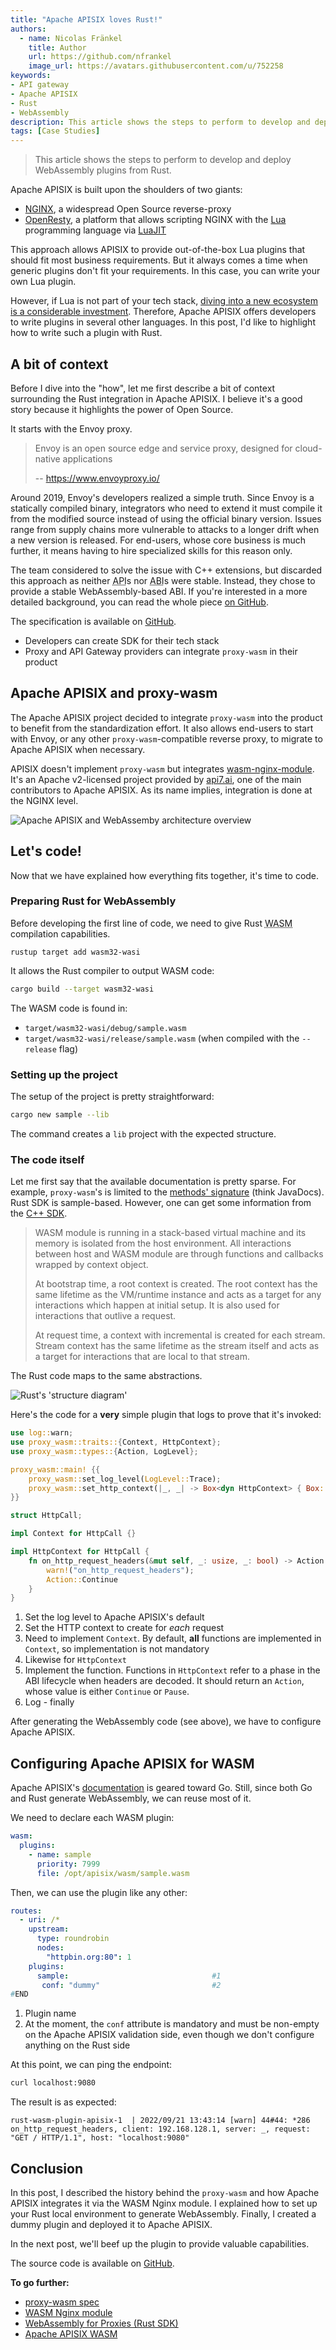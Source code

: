 ```yaml
---
title: "Apache APISIX loves Rust!"
authors:
  - name: Nicolas Fränkel
    title: Author
    url: https://github.com/nfrankel
    image_url: https://avatars.githubusercontent.com/u/752258
keywords: 
- API gateway
- Apache APISIX
- Rust
- WebAssembly
description: This article shows the steps to perform to develop and deploy WebAssembly plugins from Rust.
tags: [Case Studies]
---
```


> This article shows the steps to perform to develop and deploy WebAssembly plugins from Rust.

<!--truncate-->

<head>
    <link rel="canonical" href="https://blog.frankel.ch/rust-apisix/1/" />
</head>

Apache APISIX is built upon the shoulders of two giants:

* [NGINX](https://www.nginx.com/), a widespread Open Source reverse-proxy
* [OpenResty](https://openresty.org/en/), a platform that allows scripting NGINX with the [Lua](https://www.lua.org/) programming language via [LuaJIT](https://luajit.org/)

This approach allows APISIX to provide out-of-the-box Lua plugins that should fit most business requirements. But it always comes a time when generic plugins don't fit your requirements. In this case, you can write your own Lua plugin.

However, if Lua is not part of your tech stack, [diving into a new ecosystem is a considerable investment](https://blog.frankel.ch/on-learning-new-programming-language/). Therefore, Apache APISIX offers developers to write plugins in several other languages. In this post, I'd like to highlight how to write such a plugin with Rust.

## A bit of context

Before I dive into the "how", let me first describe a bit of context surrounding the Rust integration in Apache APISIX. I believe it's a good story because it highlights the power of Open Source.

It starts with the Envoy proxy.

> Envoy is an open source edge and service proxy, designed for cloud-native applications
>
> -- https://www.envoyproxy.io/

Around 2019, Envoy's developers realized a simple truth. Since Envoy is a statically compiled binary, integrators who need to extend it must compile it from the modified source instead of using the official binary version. Issues range from supply chains more vulnerable to attacks to a longer drift when a new version is released. For end-users, whose core business is much further, it means having to hire specialized skills for this reason only.

The team considered to solve the issue with C++ extensions, but discarded this approach as neither <abbr title="Application Programmer Interface">API</abbr>s nor <abbr title="Application Binary Interface">ABI</abbr>s were stable. Instead, they chose to provide a stable WebAssembly-based ABI. If you're interested in a more detailed background, you can read the whole piece [on GitHub](https://github.com/proxy-wasm/spec/blob/master/docs/WebAssembly-in-Envoy.md).

The specification is available on [GitHub](https://github.com/proxy-wasm/spec).

* Developers can create SDK for their tech stack
* Proxy and API Gateway providers can integrate `proxy-wasm` in their product

## Apache APISIX and proxy-wasm

The Apache APISIX project decided to integrate `proxy-wasm` into the product to benefit from the standardization effort. It also allows end-users to start with Envoy, or any other `proxy-wasm`-compatible reverse proxy, to migrate to Apache APISIX when necessary.

APISIX doesn't implement `proxy-wasm` but integrates [wasm-nginx-module](https://github.com/api7/wasm-nginx-module). It's an Apache v2-licensed project provided by [api7.ai](https://api7.ai/), one of the main contributors to Apache APISIX. As its name implies, integration is done at the NGINX level.

![Apache APISIX and WebAssemby architecture overview](https://api7.ai/wp-content/uploads/2022/09/architecture-diagram.png)

## Let's code!

Now that we have explained how everything fits together, it's time to code.

### Preparing Rust for WebAssembly

Before developing the first line of code, we need to give Rust <abbr title="WebAssembly">WASM</abbr> compilation capabilities.

```shell
rustup target add wasm32-wasi
```

It allows the Rust compiler to output WASM code:

```bash
cargo build --target wasm32-wasi
```

The WASM code is found in:

* `target/wasm32-wasi/debug/sample.wasm`
* `target/wasm32-wasi/release/sample.wasm` (when compiled with the `--release` flag)

### Setting up the project

The setup of the project is pretty straightforward:

```bash
cargo new sample --lib
```

The command creates a `lib` project with the expected structure.

### The code itself

Let me first say that the available documentation is pretty sparse. For example, `proxy-wasm`'s is limited to the [methods' signature](https://github.com/proxy-wasm/spec/tree/master/abi-versions/vNEXT) (think JavaDocs). Rust SDK is sample-based. However, one can get some information from the [C++ SDK](https://github.com/proxy-wasm/proxy-wasm-cpp-sdk/blob/master/docs/wasm_filter.md).

> WASM module is running in a stack-based virtual machine and its memory is isolated from the host environment. All interactions between host and WASM module are through functions and callbacks wrapped by context object.
>
> At bootstrap time, a root context is created. The root context has the same lifetime as the VM/runtime instance and acts as a target for any interactions which happen at initial setup. It is also used for interactions that outlive a request.
>
> At request time, a context with incremental is created for each stream. Stream context has the same lifetime as the stream itself and acts as a target for interactions that are local to that stream.

The Rust code maps to the same abstractions.

![Rust's 'structure diagram'](https://api7.ai/wp-content/uploads/2022/09/struct-diagram.png)

Here's the code for a **very** simple plugin that logs to prove that it's invoked:

```rust
use log::warn;
use proxy_wasm::traits::{Context, HttpContext};
use proxy_wasm::types::{Action, LogLevel};

proxy_wasm::main! {{
    proxy_wasm::set_log_level(LogLevel::Trace);                                          //1
    proxy_wasm::set_http_context(|_, _| -> Box<dyn HttpContext> { Box::new(HttpCall) }); //2
}}

struct HttpCall;

impl Context for HttpCall {}                                                             //3

impl HttpContext for HttpCall {                                                          //4
    fn on_http_request_headers(&mut self, _: usize, _: bool) -> Action {                 //5
        warn!("on_http_request_headers");                                                //6
        Action::Continue
    }
}
```

1. Set the log level to Apache APISIX's default
2. Set the HTTP context to create for _each_ request
3. Need to implement `Context`. By default, **all** functions are implemented in `Context`, so implementation is not mandatory
4. Likewise for `HttpContext`
5. Implement the function. Functions in `HttpContext` refer to a phase in the ABI lifecycle when headers are decoded. It should return an `Action`, whose value is either `Continue` or `Pause`.
6. Log - finally

After generating the WebAssembly code (see above), we have to configure Apache APISIX.

## Configuring Apache APISIX for WASM

Apache APISIX's [documentation](https://apisix.apache.org/docs/apisix/wasm/) is geared toward Go. Still, since both Go and Rust generate WebAssembly, we can reuse most of it.

We need to declare each WASM plugin:

```yaml
wasm:
  plugins:
    - name: sample
      priority: 7999
      file: /opt/apisix/wasm/sample.wasm
```

Then, we can use the plugin like any other:

```yaml
routes:
  - uri: /*
    upstream:
      type: roundrobin
      nodes:
        "httpbin.org:80": 1
    plugins:
      sample:                                #1
       conf: "dummy"                         #2
#END
```

1. Plugin name
2. At the moment, the `conf` attribute is mandatory and must be non-empty on the Apache APISIX validation side, even though we don't configure anything on the Rust side

At this point, we can ping the endpoint:

```bash
curl localhost:9080
```

The result is as expected:

```
rust-wasm-plugin-apisix-1  | 2022/09/21 13:43:14 [warn] 44#44: *286 on_http_request_headers, client: 192.168.128.1, server: _, request: "GET / HTTP/1.1", host: "localhost:9080"
```

## Conclusion

In this post, I described the history behind the `proxy-wasm` and how Apache APISIX integrates it via the WASM Nginx module. I explained how to set up your Rust local environment to generate WebAssembly. Finally, I created a dummy plugin and deployed it to Apache APISIX.

In the next post, we'll beef up the plugin to provide valuable capabilities.

The source code is available on [GitHub](https://github.com/ajavageek/apisix-rust-plugin).

**To go further:**

* [proxy-wasm spec](https://github.com/proxy-wasm/spec)
* [WASM Nginx module](https://github.com/api7/wasm-nginx-module)
* [WebAssembly for Proxies (Rust SDK)](https://github.com/proxy-wasm/proxy-wasm-rust-sdk)
* [Apache APISIX WASM](https://apisix.apache.org/docs/apisix/wasm/)
